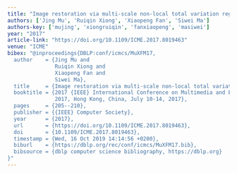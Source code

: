 ```yaml
---
title: "Image restoration via multi-scale non-local total variation regularization"
authors: ['Jing Mu', 'Ruiqin Xiong', 'Xiaopeng Fan', 'Siwei Ma']
authors-key: ['mujing', 'xiongruiqin', 'fanxiaopeng', 'masiwei']
year: "2017"
article-link: "https://doi.org/10.1109/ICME.2017.8019463"
venue: "ICME"
bibex: "@inproceedings{DBLP:conf/icmcs/MuXFM17,
  author    = {Jing Mu and
               Ruiqin Xiong and
               Xiaopeng Fan and
               Siwei Ma},
  title     = {Image restoration via multi-scale non-local total variation regularization},
  booktitle = {2017 {IEEE} International Conference on Multimedia and Expo, {ICME}
               2017, Hong Kong, China, July 10-14, 2017},
  pages     = {205--210},
  publisher = {{IEEE} Computer Society},
  year      = {2017},
  url       = {https://doi.org/10.1109/ICME.2017.8019463},
  doi       = {10.1109/ICME.2017.8019463},
  timestamp = {Wed, 16 Oct 2019 14:14:56 +0200},
  biburl    = {https://dblp.org/rec/conf/icmcs/MuXFM17.bib},
  bibsource = {dblp computer science bibliography, https://dblp.org}
}"
---
```

